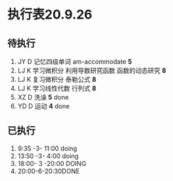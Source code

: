 # 执行表20.9.26
## 待执行
1. JY D 记忆四级单词 am-accommodate **5**
2. LJ K 学习微积分 利用导数研究函数 函数的动态研究 **8**
3. LJ K 复习微积分 泰勒公式 **8**
4. LJ K 学习线性代数 行列式 **8**
5. XZ D 洗澡 **5** done
6. YD D 运动 **4** done

## 已执行
1. 9:35 -3- 11:00 doing
2. 13:50 -3- 4:00 doing
3. 18:00- 3 -20:00 DOING
4. 20:00-6-20:30DONE
